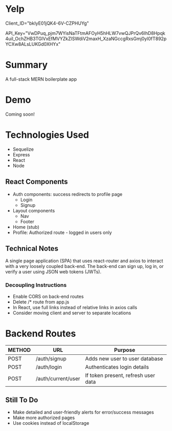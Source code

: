 # Yelp

Client_ID="bkIyE01jQK4-6V-CZPHUYg"

API_Key="VwDPuq_pjm7WYisNaTFtmAFOyH5hHLW7vwQJPrQv6IhD8Hpqk4uiI_OchZHB3TGlVxEfMVYZkZlSWdiV2maxH_XzaNGccgRxsGmj0yl0fT892pYCXw8ALsLUKGd0XHYx"

# Summary

A full-stack MERN boilerplate app

# Demo

Coming soon!

# Technologies Used

- Sequelize
- Express
- React
- Node

## React Components

- Auth components: success redirects to profile page
  - Login
  - Signup
- Layout components
  - Nav
  - Footer
- Home (stub)
- Profile: Authorized route - logged in users only

## Technical Notes

A single page application (SPA) that uses react-router and axios to interact with a very loosely coupled back-end. The back-end can sign up, log in, or verify a user using JSON web tokens (JWTs).

### Decoupling Instructions

- Enable CORS on back-end routes
- Delete /\* route from app.js
- In React, use full links instead of relative links in axios calls
- Consider moving client and server to separate locations

# Backend Routes

| METHOD | URL                | Purpose                             |
| ------ | ------------------ | ----------------------------------- |
| POST   | /auth/signup       | Adds new user to user database      |
| POST   | /auth/login        | Authenticates login details         |
| POST   | /auth/current/user | If token present, refresh user data |

## Still To Do

- Make detailed and user-friendly alerts for error/success messages
- Make more authorized pages
- Use cookies instead of localStorage
